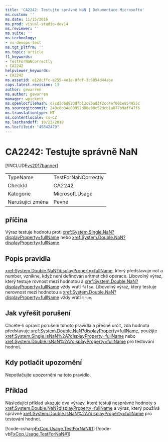 ```yaml
---
title: 'CA2242: Testujte správně NaN | Dokumentace Microsoftu'
ms.custom: ''
ms.date: 11/15/2016
ms.prod: visual-studio-dev14
ms.reviewer: ''
ms.suite: ''
ms.technology:
- vs-devops-test
ms.tgt_pltfrm: ''
ms.topic: article
f1_keywords:
- TestForNaNCorrectly
- CA2242
helpviewer_keywords:
- CA2242
ms.assetid: e12dcffc-e255-4e1e-8fdf-3c6054d44abe
caps.latest.revision: 13
author: gewarren
ms.author: gewarren
manager: wpickett
ms.openlocfilehash: d7cd2d6d823dfb13c86ad3f2cc4ef001e854955c
ms.sourcegitcommit: 240c8b34e80952d00e90c52dcb1a077b9aff47f6
ms.translationtype: MT
ms.contentlocale: cs-CZ
ms.lasthandoff: 10/23/2018
ms.locfileid: "49842479"
---
```

# <a name="ca2242-test-for-nan-correctly"></a>CA2242: Testujte správně NaN
[!INCLUDE[vs2017banner](../includes/vs2017banner.md)]

|||
|-|-|
|TypeName|TestForNaNCorrectly|
|CheckId|CA2242|
|Kategorie|Microsoft.Usage|
|Narušující změna|Pevné|

## <a name="cause"></a>příčina
 Výraz testuje hodnotu proti <xref:System.Single.NaN?displayProperty=fullName> nebo <xref:System.Double.NaN?displayProperty=fullName>.

## <a name="rule-description"></a>Popis pravidla
 <xref:System.Double.NaN?displayProperty=fullName>, který představuje not a number, vznikne, když není definován aritmetické operace. Libovolný výraz, který testuje rovnost mezi hodnotou a <xref:System.Double.NaN?displayProperty=fullName> vždy vrátí `false`. Libovolný výraz, který testuje nerovnost mezi hodnotou a <xref:System.Double.NaN?displayProperty=fullName> vždy vrátí `true`.

## <a name="how-to-fix-violations"></a>Jak vyřešit porušení
 Chcete-li opravit porušení tohoto pravidla a přesně určit, zda hodnota představuje <xref:System.Double.NaN?displayProperty=fullName>, použijte <xref:System.Single.IsNaN%2A?displayProperty=fullName> nebo <xref:System.Double.IsNaN%2A?displayProperty=fullName> pro testování hodnot.

## <a name="when-to-suppress-warnings"></a>Kdy potlačit upozornění
 Nepotlačujte upozornění na toto pravidlo.

## <a name="example"></a>Příklad
 Následující příklad ukazuje dva výrazy, které testují nesprávné hodnoty s <xref:System.Double.NaN?displayProperty=fullName> a výraz, který používá správně <xref:System.Double.IsNaN%2A?displayProperty=fullName> pro testování hodnot.

 [!code-csharp[FxCop.Usage.TestForNaN#1](../snippets/csharp/VS_Snippets_CodeAnalysis/FxCop.Usage.TestForNaN/cs/FxCop.Usage.TestForNaN.cs#1)]
 [!code-vb[FxCop.Usage.TestForNaN#1](../snippets/visualbasic/VS_Snippets_CodeAnalysis/FxCop.Usage.TestForNaN/vb/FxCop.Usage.TestForNaN.vb#1)]



